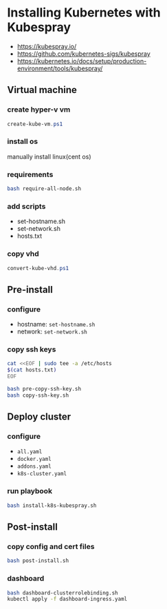 # Installing Kubernetes with Kubespray

- https://kubespray.io/
- https://github.com/kubernetes-sigs/kubespray
- https://kubernetes.io/docs/setup/production-environment/tools/kubespray/

## Virtual machine

### create hyper-v vm

```powershell
create-kube-vm.ps1
```

### install os

manually install linux(cent os)

### requirements

```bash
bash require-all-node.sh
```

### add scripts

- set-hostname.sh
- set-network.sh
- hosts.txt

### copy vhd

```powershell
convert-kube-vhd.ps1
```

## Pre-install

### configure

- hostname: `set-hostname.sh`
- network: `set-network.sh`

### copy ssh keys

```bash
cat <<EOF | sudo tee -a /etc/hosts
$(cat hosts.txt)
EOF
```

```bash
bash pre-copy-ssh-key.sh
bash copy-ssh-key.sh
```

## Deploy cluster

### configure

- `all.yaml`
- `docker.yaml`
- `addons.yaml`
- `k8s-cluster.yaml`

### run playbook

```bash
bash install-k8s-kubespray.sh
```

## Post-install

### copy config and cert files

```bash
bash post-install.sh
```

### dashboard

```bash
bash dashboard-clusterrolebinding.sh
kubectl apply -f dashboard-ingress.yaml
```
